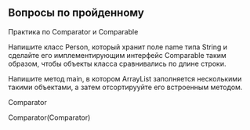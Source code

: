## Вопросы по пройденному

Практика по Comparator и Comparable

Напишите класс Person, который хранит поле name типа String и сделайте его имплементирующим интерфейс Comparable 
таким образом, чтобы объекты класса сравнивались по длине строки.

Напишите метод main, в котором ArrayList заполняется несколькими такими объектами,
а затем отсортирууйте его встроенным методом.

Comparator<String>

Comparator<String>(Comparator<String>)

